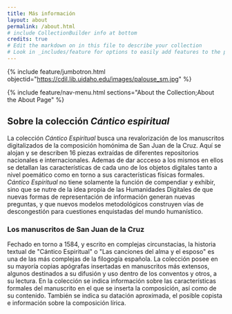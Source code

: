 ```yaml
---
title: Más información
layout: about
permalink: /about.html
# include CollectionBuilder info at bottom
credits: true
# Edit the markdown on in this file to describe your collection
# Look in _includes/feature for options to easily add features to the page
---
```


{% include feature/jumbotron.html objectid="https://cdil.lib.uidaho.edu/images/palouse_sm.jpg" %}

{% include feature/nav-menu.html sections="About the Collection;About the About Page" %}

## Sobre la colección *Cántico espiritual* 

La colección *Cántico Espiritual* busca una revalorización de los manuscritos digitalizados de la composición homónima de San Juan de la Cruz. Aquí se alojan y se describen 16 piezas extraídas de diferentes repositorios nacionales e internacionales. Ademas de dar accceso a los mismos en ellos se detallan las características de cada uno de los objetos digitales tanto a nivel poemático como en torno a sus características físicas formales. *Cántico Espiritual* no tiene solamente la función de compendiar y exhibir, sino que se nutre de la idea propia de las Humanidades Digitales de que nuevas formas de representación de información generan nuevas preguntas, y que nuevos modelos metodológicos construyen vías de descongestión para cuestiones enquistadas del mundo humanístico. 

### Los manuscritos de San Juan de la Cruz

Fechado en torno a 1584, y escrito en complejas circunstacias, la historia textual de "Cántico Espiritual" o "Las canciones del alma y el esposo" es una de las más complejas de la filogogía española. La colección posee en su mayoría copias apógrafas insertadas en manuscritos más extensos, algunos destinados a su difusión y uso dentro de los conventos y otros, a su lectura. En la colección se indica información sobre las características formales del manuscrito en el que se inserta la composición, así como de su contenido. También se indica su datación aproximada, el posible copista e información sobre la composición lírica. 


 
